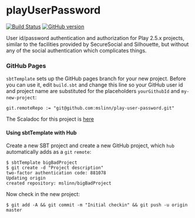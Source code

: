 # playUserPassword

[![Build Status](https://travis-ci.org/mslinn/playUserPassword.svg?branch=master)](https://travis-ci.org/mslinn/playUserPassword)
[![GitHub version](https://badge.fury.io/gh/mslinn%2FplayUserPassword.svg)](https://badge.fury.io/gh/mslinn%playUserPassword)

User id/password authentication and authorization for Play 2.5.x projects, similar to the facilities provided by SecureSocial and Silhouette, but without any of the social authentication which complicates things.

### GitHub Pages
`sbtTemplate` sets up the GitHub pages branch for your new project.
Before you can use it, edit `build.sbt` and change this line so your GitHub user id and project name are substituted
for the placeholders `yourGithubId` and `my-new-project`:

    git.remoteRepo := "git@github.com:mslinn/play-user-password.git"


The Scaladoc for this project is [here](http://mslinn.github.io/play-user-password/latest/api/index.html)

#### Using sbtTemplate with Hub
Create a new SBT project and create a new GitHub project, which `hub` automatically adds as a `git` `remote`:

    $ sbtTemplate bigBadProject
    $ git create -d "Project description"
    two-factor authentication code: 881078
    Updating origin
    created repository: mslinn/bigBadProject

Now check in the new project:

    $ git add -A && git commit -m "Initial checkin" && git push -u origin master
